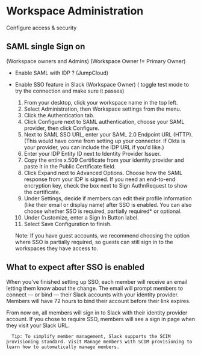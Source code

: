 # Workspace Administration
Configure access & security

## SAML single Sign on
(Workspace owners and Admins)
(Workspace Owner != Primary Owner)

* Enable SAML with IDP ?
(JumpCloud)

* Enable SSO feature in Slack
(Workspace Owner) 
( toggle test mode to try the connection and make sure it passes)

  1. From your desktop, click your workspace name in the top left.
  2. Select Administration, then Workspace settings from the menu.
  3. Click the Authentication tab.
  4. Click Configure next to SAML authentication, choose your SAML provider, then click Configure.
  5. Next to SAML SSO URL, enter your SAML 2.0 Endpoint URL (HTTP). (This would have come from setting up your connector. If Okta is your provider, you can include the IDP URL if you'd like.)
  6. Enter your IDP Entity ID next to Identity Provider Issuer. 
  7. Copy the entire x.509 Certificate from your identity provider and paste it in the Public Certificate field.
  8. Click Expand next to Advanced Options. Choose how the SAML response from your IDP is signed. If you need an end-to-end encryption key, check the box next to Sign AuthnRequest to show the certificate.
  9. Under Settings, decide if members can edit their profile information (like their email or display name) after SSO is enabled. You can also choose whether SSO is required, partially required* or optional.
  10. Under Customize, enter a Sign In Button label.
  11. Select Save Configuration to finish. 
  
     Note: If you have guest accounts, we recommend choosing the option where SSO is partially required, so guests can still sign in to the workspaces they have access to.

## What to expect after SSO is enabled
   When you've finished setting up SSO, each member will receive an email letting them know about the change. The email will prompt members to connect — or bind — their Slack accounts with your identity provider. Members will have 72 hours to bind their account before their link expires.

  From now on, all members will sign in to Slack with their identity provider account. If you chose to require SSO, members will see a sign in page when they visit your Slack URL.

      Tip: To simplify member management, Slack supports the SCIM provisioning standard. Visit Manage members with SCIM provisioning to learn how to automatically manage members.



